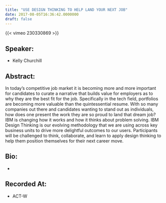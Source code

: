 ```yaml
---
title: "USE DESIGN THINKING TO HELP LAND YOUR NEXT JOB"
date: 2017-08-05T16:36:42.0000000
draft: false
---
```


{{< vimeo 230330869 >}}

## Speaker:

 - Kelly Churchill

## Abstract:

<p>In today’s competitive job market it is becoming more and more important for candidates to curate a narrative that builds value for employers as to why they are the best fit for the job. Specifically in the tech field, portfolios are becoming more valuable than the quintessential resume. With so many companies out there and candidates wanting to stand out as individuals, how does one present the work they are so proud to land that dream job? IBM is changing how it works and how it thinks about problem solving. IBM Design Thinking is our evolving methodology that we are using across key business units to drive more delightful outcomes to our users. Participants will be challenged to think, collaborate, and learn to apply design thinking to help them position themselves for their next career move.</p>

## Bio:

 - 

## Recorded At:

 - ACT-W

